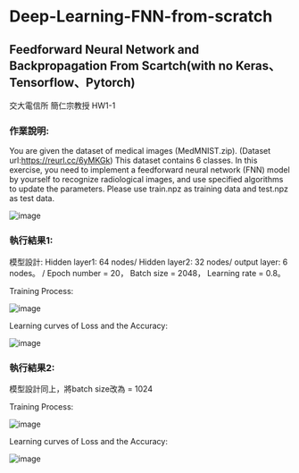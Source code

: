 # Deep-Learning-FNN-from-scratch
## Feedforward Neural Network and Backpropagation From Scartch(with no Keras、Tensorflow、Pytorch)

交大電信所 簡仁宗教授 HW1-1 

### 作業說明:

You are given the dataset of medical images (MedMNIST.zip). (Dataset url:https://reurl.cc/6yMKGk)
This dataset contains 6 classes. In this exercise, you need to implement a feedforward neural network (FNN) model by
yourself to recognize radiological images, and use specified algorithms to update the parameters. 
Please use train.npz as training data and test.npz as test data.

![image](https://user-images.githubusercontent.com/45477381/114274155-bbdf4e80-9a4f-11eb-962a-6bd69e353ab3.png)

### 執行結果1:

模型設計:
Hidden layer1: 64 nodes/ 
Hidden layer2: 32 nodes/ 
output layer: 6 nodes。 / 
Epoch number = 20， Batch size = 2048， Learning rate = 0.8。

Training Process:

![image](https://user-images.githubusercontent.com/45477381/114274394-ca7a3580-9a50-11eb-8ff6-c863a4526a9d.png)

Learning curves of Loss and the Accuracy:

![image](https://user-images.githubusercontent.com/45477381/114274376-b20a1b00-9a50-11eb-927b-136d9493f8b6.png)

### 執行結果2:

模型設計同上，將batch size改為 = 1024

Training Process:

![image](https://user-images.githubusercontent.com/45477381/114274513-4aa09b00-9a51-11eb-8fb6-086b9ff34d06.png)

Learning curves of Loss and the Accuracy:

![image](https://user-images.githubusercontent.com/45477381/114274518-512f1280-9a51-11eb-9b32-d0b2dbcf1284.png)
